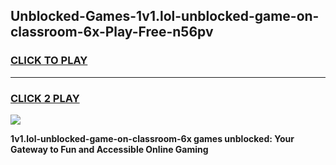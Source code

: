 
## Unblocked-Games-1v1.lol-unblocked-game-on-classroom-6x-Play-Free-n56pv
<h3>
<a href="https://premium76.site?title=1v1.lol-unblocked-game-on-classroom-6x&ref=17A">CLICK TO PLAY</a></h3>
<hr>

<h3>
<a href="https://premium76.site?title=1v1.lol-unblocked-game-on-classroom-6x&ref=17A">CLICK 2 PLAY</a>
  
</h3>

<a href="https://premium76.site?title=1v1.lol-unblocked-game-on-classroom-6x&ref=17A"><img src="https://clearcache.store/games.png"></a>


**1v1.lol-unblocked-game-on-classroom-6x games unblocked: Your Gateway to Fun and Accessible Online Gaming**
